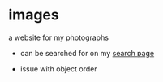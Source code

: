 # images
a website for my photographs
- can be searched for on my [search page](https://skparab1.github.io/search)

- issue with object order
